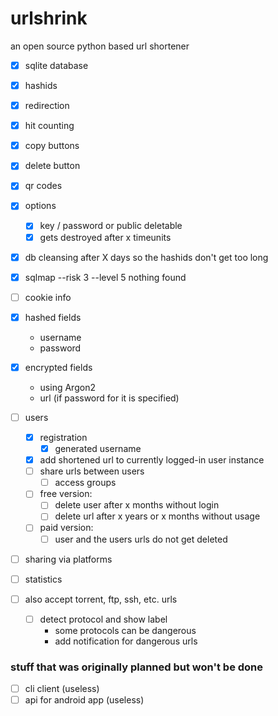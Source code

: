 # urlshrink
an open source python based url shortener
- [X] sqlite database
- [X] hashids 
- [X] redirection
- [X] hit counting
- [X] copy buttons
- [X] delete button
- [X] qr codes
- [X] options
  - [X] key / password or public deletable
  - [X] gets destroyed after x timeunits
- [X] db cleansing after X days so the hashids don't get too long 
- [X] sqlmap --risk 3 --level 5 nothing found
- [ ] cookie info
  
- [X] hashed fields
    - username
    - password
- [X] encrypted fields
    - using Argon2
    - url (if password for it is specified)
  
- [ ] users
  - [X] registration
    - [X] generated username
      
  - [X] add shortened url to currently logged-in user instance
  - [ ] share urls between users
    - [ ] access groups
      
  - [ ] free version:
    - [ ] delete user after x months without login
    - [ ] delete url after x years or x months without usage
  - [ ] paid version:
    - [ ] user and the users urls do not get deleted
    
- [ ] sharing via platforms
- [ ] statistics
- [ ] also accept torrent, ftp, ssh, etc. urls
    - [ ] detect protocol and show label
        - some protocols can be dangerous
        - add notification for dangerous urls
  
### stuff that was originally planned but won't be done
- [ ] cli client (useless)
- [ ] api for android app (useless)